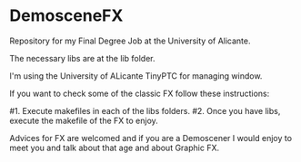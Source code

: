 # DemosceneFX
Repository for my Final Degree Job at the University of Alicante.

The necessary libs are at the lib folder.

I'm using the University of ALicante TinyPTC for managing window.

If you want to check some of the classic FX follow these instructions:

#1. Execute makefiles in each of the libs folders.
#2. Once you have libs, execute the makefile of the FX to enjoy.

Advices for FX are welcomed and if you are a Demoscener I would enjoy
to meet you and talk about that age and about Graphic FX.